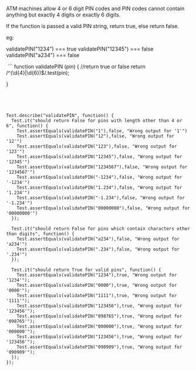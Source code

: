 ATM machines allow 4 or 6 digit PIN codes and PIN codes cannot contain anything but exactly 4 digits or exactly 6 digits.

If the function is passed a valid PIN string, return true, else return false.

eg:

validatePIN("1234") === true
validatePIN("12345") === false
validatePIN("a234") === false

 ```
function validatePIN (pin) {
  //return true or false
 return /^(\d{4}|\d{6})$/.test(pin);

}
```




Test.describe("validatePIN", function() {
  Test.it("should return False for pins with length other than 4 or 6", function() {
    Test.assertEquals(validatePIN("1"),false, "Wrong output for '1'")
    Test.assertEquals(validatePIN("12"),false, "Wrong output for '12'")
    Test.assertEquals(validatePIN("123"),false, "Wrong output for '123'")
    Test.assertEquals(validatePIN("12345"),false, "Wrong output for '12345'")
    Test.assertEquals(validatePIN("1234567"),false, "Wrong output for '1234567'")
    Test.assertEquals(validatePIN("-1234"),false, "Wrong output for '-1234'")
    Test.assertEquals(validatePIN("1.234"),false, "Wrong output for '1.234'")
    Test.assertEquals(validatePIN("-1.234"),false, "Wrong output for '-1.234'")
    Test.assertEquals(validatePIN("00000000"),false, "Wrong output for '00000000'")
  });
  
  Test.it("should return False for pins which contain characters other than digits", function() {
    Test.assertEquals(validatePIN("a234"),false, "Wrong output for 'a234'")
    Test.assertEquals(validatePIN(".234"),false, "Wrong output for '.234'")
  });
  
  Test.it("should return True for valid pins", function() {
    Test.assertEquals(validatePIN("1234"),true, "Wrong output for '1234'");
    Test.assertEquals(validatePIN("0000"),true, "Wrong output for '0000'");
    Test.assertEquals(validatePIN("1111"),true, "Wrong output for '1111'");
    Test.assertEquals(validatePIN("123456"),true, "Wrong output for '123456'");
    Test.assertEquals(validatePIN("098765"),true, "Wrong output for '098765'");
    Test.assertEquals(validatePIN("000000"),true, "Wrong output for '000000'");
    Test.assertEquals(validatePIN("123456"),true, "Wrong output for '123456'");
    Test.assertEquals(validatePIN("090909"),true, "Wrong output for '090909'");
  });
});
